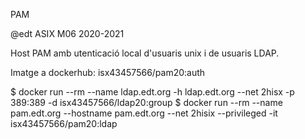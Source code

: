 PAM

@edt ASIX M06 2020-2021

Host PAM amb utenticació local d'usuaris unix i de usuaris LDAP.

Imatge a dockerhub: isx43457566/pam20:auth

$ docker run --rm --name ldap.edt.org -h ldap.edt.org --net 2hisx -p 389:389 -d isx43457566/ldap20:group
$ docker run --rm --name pam.edt.org --hostname pam.edt.org --net 2hisix --privileged -it isx43457566/pam20:ldap


